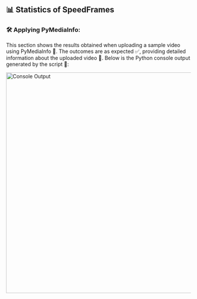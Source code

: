 ## 📊 Statistics of SpeedFrames  
### 🛠️ Applying PyMediaInfo:  
This section shows the results obtained when uploading a sample video using PyMediaInfo 🎯. The outcomes are as expected ✅,
providing detailed information about the uploaded video 🎥. Below is the Python console output generated by the script 🐍:

<img src="https://github.com/user-attachments/assets/ca0808ae-0cb7-4d9e-b6ea-1ebc99c01a60" alt="Console Output" width="600">
